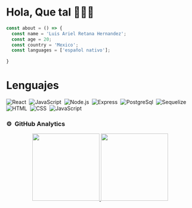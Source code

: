 # Hola, Que tal 👋🏽😜

```javascript
const about = () => {
  const name = 'Luis Ariel Retana Hernandez';
  const age = 20;
  const country = 'Mexico';
  const languages = ['español nativo'];
  
}
```

# Lenguajes
![React](https://img.shields.io/badge/-React-05122A?style=flat&logo=react)&nbsp;
![JavaScript](https://img.shields.io/badge/-JavaScript-05122A?style=flat&logo=javascript)&nbsp;
![Node.js](https://img.shields.io/badge/-Node.js-05122A?style=flat&logo=node.js)&nbsp;
![Express](https://img.shields.io/badge/-Express-05122A?style=flat&logo=express)&nbsp;
![PostgreSql](https://img.shields.io/badge/-PostgreSql-05122A?style=flat&logo=postgresql)&nbsp;
![Sequelize](https://img.shields.io/badge/-Sequelize-05122A?style=flat&logo=sequelize)&nbsp;
![HTML](https://img.shields.io/badge/-HTML-05122A?style=flat&logo=HTML)&nbsp;
![CSS](https://img.shields.io/badge/-CSS-05122A?style=flat&logo=css)&nbsp;
![JavaScript](https://img.shields.io/badge/-JavaScript-05122A?style=flat&logo=javascript)&nbsp;

### ⚙️ &nbsp;GitHub Analytics

<p align="center">
<a href="https://github.com/AVS1508">
  <img height="180em" src="https://github-readme-stats-eight-theta.vercel.app/api?username=LuisArielRetanaHernadez&show_icons=true&theme=algolia&include_all_commits=true&count_private=true"/>
  <img height="180em" src="https://github-readme-stats-eight-theta.vercel.app/api/top-langs/?username=LuisArielRetanaHernadez&layout=compact&langs_count=8&theme=algolia"/>
</a>
</p>
